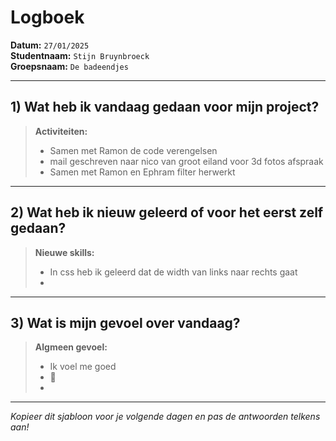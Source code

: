 # Logboek

**Datum:** `27/01/2025`  
**Studentnaam:** `Stijn Bruynbroeck`  
**Groepsnaam:** `De badeendjes`

---

## 1) Wat heb ik vandaag gedaan voor mijn project?

> **Activiteiten:**
>
> - Samen met Ramon de code verengelsen 
> - mail geschreven naar nico van groot eiland voor 3d fotos afspraak
> - Samen met Ramon en Ephram filter herwerkt

---

## 2) Wat heb ik nieuw geleerd of voor het eerst zelf gedaan?

> **Nieuwe skills:**
>
> - In css heb ik geleerd dat de width van links naar rechts gaat
> - 

---

## 3) Wat is mijn gevoel over vandaag?

> **Algmeen gevoel:**
>
> - Ik voel me goed 
> - 🙂
> -

---

_Kopieer dit sjabloon voor je volgende dagen en pas de antwoorden telkens aan!_

